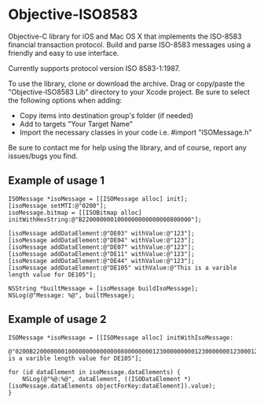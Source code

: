 Objective-ISO8583
=================

Objective-C library for iOS and Mac OS X that implements the ISO-8583 financial transaction protocol. Build and parse ISO-8583 messages using a friendly and easy to use interface.

Currently supports protocol version ISO 8583-1:1987.

To use the library, clone or download the archive. Drag or copy/paste the "Objective-ISO8583 Lib" directory to your Xcode project.
Be sure to select the following options when adding:

- Copy items into destination group's folder (if needed)
- Add to targets "Your Target Name"
- Import the necessary classes in your code i.e. #import "ISOMessage.h"

Be sure to contact me for help using the library, and of course, report any issues/bugs you find.

Example of usage 1
--------------

	ISOMessage *isoMessage = [[ISOMessage alloc] init];
	[isoMessage setMTI:@"0200"];
	isoMessage.bitmap = [[ISOBitmap alloc] initWithHexString:@"B2200000001000000000000000800000"];
	
	[isoMessage addDataElement:@"DE03" withValue:@"123"];
	[isoMessage addDataElement:@"DE04" withValue:@"123"];
	[isoMessage addDataElement:@"DE07" withValue:@"123"];
	[isoMessage addDataElement:@"DE11" withValue:@"123"];
	[isoMessage addDataElement:@"DE44" withValue:@"123"];
	[isoMessage addDataElement:@"DE105" withValue:@"This is a varible length value for DE105"];
	
	NSString *builtMessage = [isoMessage buildIsoMessage];
	NSLog(@"Message: %@", builtMessage);
	
Example of usage 2
--------------

	ISOMessage *isoMessage = [[ISOMessage alloc] initWithIsoMessage:
		@"0200B2200000001000000000000000800000000123000000000123000000012300012303123040This is a varible length value for DE105"];
	
	for (id dataElement in isoMessage.dataElements) {
		NSLog(@"%@:%@", dataElement, ((ISODataElement *)[isoMessage.dataElements objectForKey:dataElement]).value);
	}
